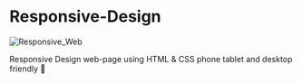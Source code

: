 # Responsive-Design
![Responsive_Web](https://user-images.githubusercontent.com/85148186/157994644-8d907380-c72c-4ae3-a9f9-8ae19210a4c0.png)

Responsive Design web-page using HTML &amp; CSS phone tablet and desktop friendly 🐻
